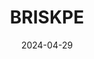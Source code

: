 ---  
layout: startup_page  
title: "BRISKPE"  
id: "briskpe.com"  
permalink: "/briskpebriskpe.com04292024/"  
website: "https://briskpe.com/"  
funding_round: "Seed"  
funding_amount: "$5M"  
investors: "PayU"  
about: "BRISKPE is a cross-border payments platform simplifying international transactions for MSMEs. It allows businesses to link Indian bank accounts, raise invoices, and automate payment tracking, with funds credited within a day. The platform collaborates with YES BANK and operates under RBI's OPGSP framework, also holding a Money Service Business license in Canada."  
markets: "Fintech, Payments, Financial Services"  
hq: "Mumbai, Maharashtra, India"  
founded_year: "2023"  
linkedin: "https://www.linkedin.com/company/briskpe"  
twitter: "https://twitter.com/briskpe"  
instagram: ""  
facebook: "https://www.facebook.com/@briskpe"  
crunchbase: "https://www.crunchbase.com/organization/briskpe"  
pitchbook: "https://pitchbook.com/profiles/company/596540-89"  

date_display: "29-Apr-2024"  
date: "2024-04-29"

# SEO Optimization  
meta_title: "BRISKPE - Seed Funding ($5M)"  
meta_description: "BRISKPE, BRISKPE is a cross-border payments platform simplifying international transactions for MSMEs. It allows businesses to link Indian bank accounts, raise..."  
meta_keywords: "BRISKPE, Fintech, Payments, Financial Services, Seed funding"  
canonical_url: "https://startup.projectstartups.com/briskpebriskpe.com04292024/"  
---
